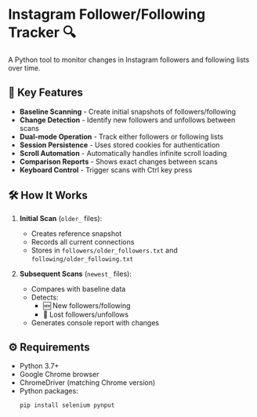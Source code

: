 # Instagram Follower/Following Tracker 🔍

A Python tool to monitor changes in Instagram followers and following lists over time.

## 📌 Key Features
- **Baseline Scanning** - Create initial snapshots of followers/following
- **Change Detection** - Identify new followers and unfollows between scans
- **Dual-mode Operation** - Track either followers or following lists
- **Session Persistence** - Uses stored cookies for authentication
- **Scroll Automation** - Automatically handles infinite scroll loading
- **Comparison Reports** - Shows exact changes between scans
- **Keyboard Control** - Trigger scans with Ctrl key press

## 🛠️ How It Works
1. **Initial Scan** (`older_` files):
   - Creates reference snapshot
   - Records all current connections
   - Stores in `followers/older_followers.txt` and `following/older_following.txt`

2. **Subsequent Scans** (`newest_` files):
   - Compares with baseline data
   - Detects:
     - 🆕 New followers/following
     - 🚫 Lost followers/unfollows
   - Generates console report with changes

## ⚙️ Requirements
- Python 3.7+
- Google Chrome browser
- ChromeDriver (matching Chrome version)
- Python packages:
  ```bash
  pip install selenium pynput